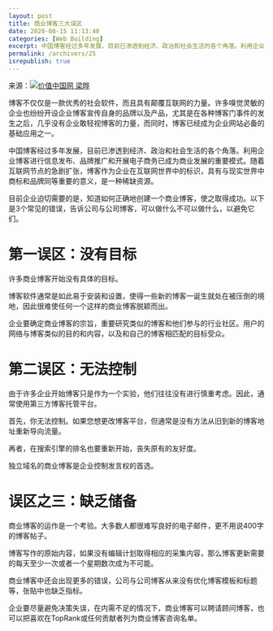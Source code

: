 ```yaml
---
layout: post
title: 商业博客三大误区
date: 2020-08-15 11:13:40
categories: [Web Building]
excerpt: 中国博客经过多年发展，目前已渗透到经济、政治和社会生活的各个角落。利用企业博客进行信息发布、品牌推广和开展电子商务已成为商业发展的重要模式。随着互联网节点的急剧扩张，博客作为企业在互联网世界中的标识，具有与现实世界中商标和品牌同等重要的意义，是一种稀缺资源。 目前企业迫切需要的是，知道如何正确地创建一个商业博客，使之取得成功。以下是3个常见的错误，告诉公司与公司博客，可以做什么不可以做什么，以避免它们。 
permalink: /archivers/25
isrepublish: true
---
```


来源：[![价值中国网 梁晔](https://img.shields.io/badge/价值中国网-梁晔-brightgreen)](http://www.chinavalue.net/Biz/Article/2009-2-3/157174.html)

博客不仅仅是一款优秀的社会软件，而且具有颠覆互联网的力量。许多嗅觉灵敏的企业也纷纷开设企业博客宣传自身的品牌以及产品，尤其是在各种博客门事件的发生之后，几乎没有企业敢轻视博客的力量，而同时，博客已经成为企业网站必备的基础应用之一。 

中国博客经过多年发展，目前已渗透到经济、政治和社会生活的各个角落。利用企业博客进行信息发布、品牌推广和开展电子商务已成为商业发展的重要模式。随着互联网节点的急剧扩张，博客作为企业在互联网世界中的标识，具有与现实世界中商标和品牌同等重要的意义，是一种稀缺资源。 

目前企业迫切需要的是，知道如何正确地创建一个商业博客，使之取得成功。以下是3个常见的错误，告诉公司与公司博客，可以做什么不可以做什么，以避免它们。 

# 第一误区：没有目标 

许多商业博客开始没有具体的目标。 

博客软件通常是如此易于安装和设置，使得一些新的博客一诞生就处在被压倒的境地，因此很难使任何一个这样的商业博客脱颖而出。 

企业要确定商业博客的宗旨，重要研究类似的博客和他们参与的行业社区。用户的网络与博客类似的目的和内容，以及和自己的博客相匹配的目标受众。 

# 第二误区：无法控制 

由于许多企业开始博客只是作为一个实验，他们往往没有进行慎重考虑。因此，通常使用第三方博客托管平台。 

首先，你无法控制。如果您想更改博客平台，但通常是没有方法从旧到新的博客地址重新导向流量。 

再者，在搜索引擎的排名也要重新开始，丧失原有的友好度。 

独立域名的商业博客是企业控制发言权的首选。 

# 误区之三：缺乏储备 

商业博客的运作是一个考验。大多数人都很难写良好的电子邮件，更不用说400字的博客帖子。 

博客写作的原始内容，如果没有编辑计划取得相应的采集内容，那么博客更新需要的每天至少一次或者一个星期数次成为不可能。 

商业博客中还会出现更多的错误，公司与公司博客从来没有优化博客模板和标题等，张贴中也缺乏指标。 

企业要尽量避免决策失误，在内需不足的情况下，商业博客可以聘请顾问博客，也可以把喜欢在TopRank或任何贡献者列为商业博客咨询名单。
